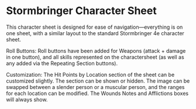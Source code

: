 Stormbringer Character Sheet
======================================

This character sheet is designed for ease of navigation—everything is on one sheet, with a similar layout to the standard Stormbringer 4e character sheet.

Roll Buttons: Roll buttons have been added for Weapons (attack + damage in one button), and all skills represented on the charactersheet (as well as any added via the Repeating Section buttons).

Customization: The Hit Points by Location section of the sheet can be customized slightly. The section can be shown or hidden. The image can be swapped between a slender person or a muscular person, and the ranges for each location can be modified. The Wounds Notes and Afflictions boxes will always show.
